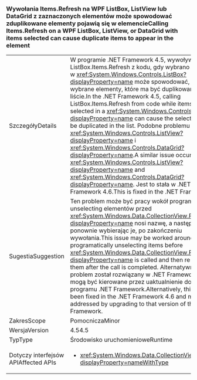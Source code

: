 ### <a name="calling-itemsrefresh-on-a-wpf-listbox-listview-or-datagrid-with-items-selected-can-cause-duplicate-items-to-appear-in-the-element"></a><span data-ttu-id="eddc2-101">Wywołania Items.Refresh na WPF ListBox, ListView lub DataGrid z zaznaczonych elementów może spowodować zduplikowane elementy pojawią się w elemencie</span><span class="sxs-lookup"><span data-stu-id="eddc2-101">Calling Items.Refresh on a WPF ListBox, ListView, or DataGrid with items selected can cause duplicate items to appear in the element</span></span>

|   |   |
|---|---|
|<span data-ttu-id="eddc2-102">Szczegóły</span><span class="sxs-lookup"><span data-stu-id="eddc2-102">Details</span></span>|<span data-ttu-id="eddc2-103">W programie .NET Framework 4.5, wywoływanie ListBox.Items.Refresh z kodu, gdy wybrano elementów w <xref:System.Windows.Controls.ListBox?displayProperty=name> może spowodować, że wybrane elementy, które ma być duplikowany na liście.</span><span class="sxs-lookup"><span data-stu-id="eddc2-103">In the .NET Framework 4.5, calling ListBox.Items.Refresh from code while items are selected in a <xref:System.Windows.Controls.ListBox?displayProperty=name> can cause the selected items to be duplicated in the list.</span></span> <span data-ttu-id="eddc2-104">Podobne problemu z <xref:System.Windows.Controls.ListView?displayProperty=name> i <xref:System.Windows.Controls.DataGrid?displayProperty=name>.</span><span class="sxs-lookup"><span data-stu-id="eddc2-104">A similar issue occurs with <xref:System.Windows.Controls.ListView?displayProperty=name> and <xref:System.Windows.Controls.DataGrid?displayProperty=name>.</span></span> <span data-ttu-id="eddc2-105">Jest to stała w .NET Framework 4.6.</span><span class="sxs-lookup"><span data-stu-id="eddc2-105">This is fixed in the .NET Framework 4.6.</span></span>|
|<span data-ttu-id="eddc2-106">Sugestia</span><span class="sxs-lookup"><span data-stu-id="eddc2-106">Suggestion</span></span>|<span data-ttu-id="eddc2-107">Ten problem może być pracy wokół programowo unselecting elementów przed <xref:System.Windows.Data.CollectionView.Refresh?displayProperty=name> nosi nazwę, a następnie ponownie wybierając je, po zakończeniu wywołania.</span><span class="sxs-lookup"><span data-stu-id="eddc2-107">This issue may be worked around by programatically unselecting items before <xref:System.Windows.Data.CollectionView.Refresh?displayProperty=name> is called and then re-selecting them after the call is completed.</span></span> <span data-ttu-id="eddc2-108">Alternatywnie ten problem został rozwiązany w .NET Framework 4.6 i mogą być kierowane przez uaktualnienie do tej wersji programu .NET Framework.</span><span class="sxs-lookup"><span data-stu-id="eddc2-108">Alternatively, this issue has been fixed in the .NET Framework 4.6 and may be addressed by upgrading to that version of the .NET Framework.</span></span>|
|<span data-ttu-id="eddc2-109">Zakres</span><span class="sxs-lookup"><span data-stu-id="eddc2-109">Scope</span></span>|<span data-ttu-id="eddc2-110">Pomocnicza</span><span class="sxs-lookup"><span data-stu-id="eddc2-110">Minor</span></span>|
|<span data-ttu-id="eddc2-111">Wersja</span><span class="sxs-lookup"><span data-stu-id="eddc2-111">Version</span></span>|<span data-ttu-id="eddc2-112">4.5</span><span class="sxs-lookup"><span data-stu-id="eddc2-112">4.5</span></span>|
|<span data-ttu-id="eddc2-113">Typ</span><span class="sxs-lookup"><span data-stu-id="eddc2-113">Type</span></span>|<span data-ttu-id="eddc2-114">Środowisko uruchomieniowe</span><span class="sxs-lookup"><span data-stu-id="eddc2-114">Runtime</span></span>|
|<span data-ttu-id="eddc2-115">Dotyczy interfejsów API</span><span class="sxs-lookup"><span data-stu-id="eddc2-115">Affected APIs</span></span>|<ul><li><xref:System.Windows.Data.CollectionView.Refresh?displayProperty=nameWithType></li></ul>|

